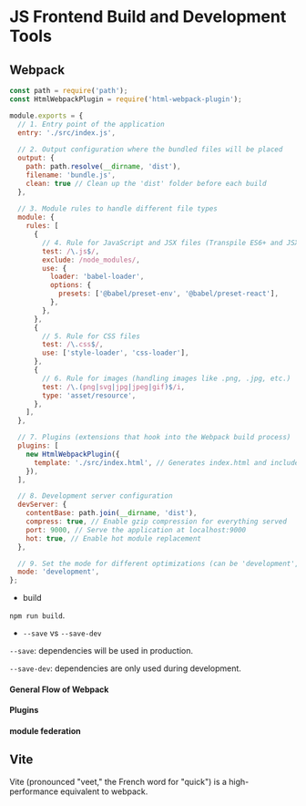 # JS Frontend Build and Development Tools

## Webpack

```js
const path = require('path');
const HtmlWebpackPlugin = require('html-webpack-plugin');

module.exports = {
  // 1. Entry point of the application
  entry: './src/index.js', 
  
  // 2. Output configuration where the bundled files will be placed
  output: {
    path: path.resolve(__dirname, 'dist'), 
    filename: 'bundle.js', 
    clean: true // Clean up the 'dist' folder before each build
  },
  
  // 3. Module rules to handle different file types
  module: {
    rules: [
      {
        // 4. Rule for JavaScript and JSX files (Transpile ES6+ and JSX to ES5)
        test: /\.js$/,
        exclude: /node_modules/,
        use: {
          loader: 'babel-loader',
          options: {
            presets: ['@babel/preset-env', '@babel/preset-react'],
          },
        },
      },
      {
        // 5. Rule for CSS files
        test: /\.css$/,
        use: ['style-loader', 'css-loader'],
      },
      {
        // 6. Rule for images (handling images like .png, .jpg, etc.)
        test: /\.(png|svg|jpg|jpeg|gif)$/i,
        type: 'asset/resource',
      },
    ],
  },

  // 7. Plugins (extensions that hook into the Webpack build process)
  plugins: [
    new HtmlWebpackPlugin({
      template: './src/index.html', // Generates index.html and includes the bundle
    }),
  ],

  // 8. Development server configuration
  devServer: {
    contentBase: path.join(__dirname, 'dist'),
    compress: true, // Enable gzip compression for everything served
    port: 9000, // Serve the application at localhost:9000
    hot: true, // Enable hot module replacement
  },

  // 9. Set the mode for different optimizations (can be 'development', 'production', or 'none')
  mode: 'development',
};

```

* build

`npm run build`.

* `--save` vs `--save-dev`

`--save`: dependencies will be used in production.

`--save-dev`: dependencies are only used during development.

#### General Flow of Webpack

#### Plugins

#### module federation

## Vite

Vite (pronounced "veet," the French word for "quick") is a high-performance equivalent to webpack.